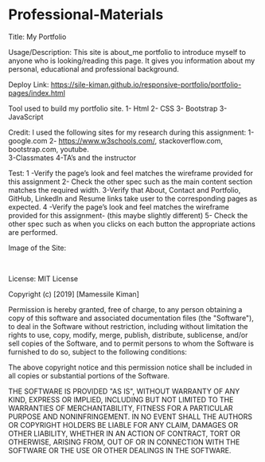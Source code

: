 # Professional-Materials

Title: My Portfolio

Usage/Description: This site is about_me portfolio to introduce myself to anyone who is looking/reading this page. It gives you information about my personal, educational and professional background.

Deploy Link:
https://sile-kiman.github.io/responsive-portfolio/portfolio-pages/index.html


Tool used to build my portfolio site.
1-	Html 
2-	CSS 
3-  Bootstrap
3-	JavaScript 

Credit:
I used the following sites for my  research  during this assignment:
1-google.com
2- https://www.w3schools.com/, stackoverflow.com, bootstrap.com, youtube.    
3-Classmates
4-TA’s and the instructor 

Test:
 1 -Verify the page’s look and feel matches the wireframe provided for this assignment 
 2- Check the other spec such as the main content section matches the required width. 
 3-Verify that About, Contact and Portfolio, GitHub, LinkedIn and Resume links   take user to the corresponding pages as expected.
 4 -Verify the page’s  look and feel matches the wireframe provided for this assignment- (this maybe slightly different) 
 5- Check the other spec such as when you clicks on each button the appropriate actions are performed. 

Image of the Site:

<img scr= "responsive-portfolio/assets/images/about.PNG">
<img scr= "responsive-portfolio/assets/images/portfolio.PNG">
<img scr= "responsive-portfolio/assets/images/contact.PNG">

License:
MIT License

Copyright (c) [2019] [Mamessile Kiman]

Permission is hereby granted, free of charge, to any person obtaining a copy
of this software and associated documentation files (the "Software"), to deal
in the Software without restriction, including without limitation the rights
to use, copy, modify, merge, publish, distribute, sublicense, and/or sell
copies of the Software, and to permit persons to whom the Software is
furnished to do so, subject to the following conditions:

The above copyright notice and this permission notice shall be included in all
copies or substantial portions of the Software.

THE SOFTWARE IS PROVIDED "AS IS", WITHOUT WARRANTY OF ANY KIND, EXPRESS OR
IMPLIED, INCLUDING BUT NOT LIMITED TO THE WARRANTIES OF MERCHANTABILITY,
FITNESS FOR A PARTICULAR PURPOSE AND NONINFRINGEMENT. IN NO EVENT SHALL THE
AUTHORS OR COPYRIGHT HOLDERS BE LIABLE FOR ANY CLAIM, DAMAGES OR OTHER
LIABILITY, WHETHER IN AN ACTION OF CONTRACT, TORT OR OTHERWISE, ARISING FROM,
OUT OF OR IN CONNECTION WITH THE SOFTWARE OR THE USE OR OTHER DEALINGS IN THE
SOFTWARE.


